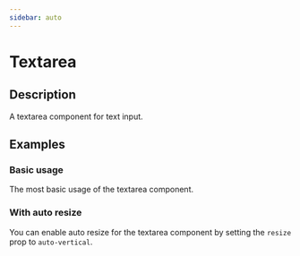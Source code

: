 ```yaml
---
sidebar: auto
---
```


# Textarea

## Description

A textarea component for text input.

## Examples

### Basic usage
The most basic usage of the textarea component.

<ComponentPreview name="textarea/basic" />

### With auto resize
You can enable auto resize for the textarea component by setting the `resize` prop to `auto-vertical`.

<ComponentPreview name="textarea/auto-resize" />

<!-- @include: ./textarea-meta.md -->